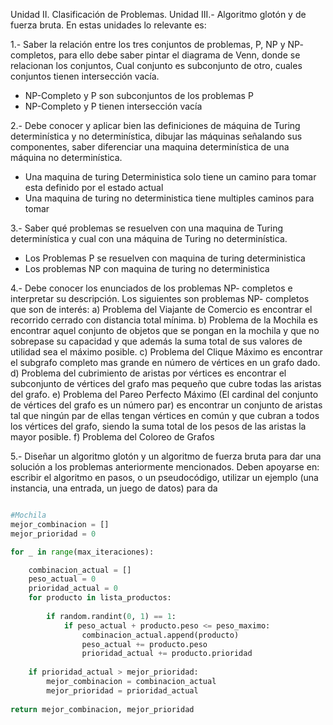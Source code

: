 Unidad II. Clasificación de Problemas. 
Unidad III.- Algoritmo glotón y de fuerza bruta. 
En estas unidades lo relevante es: 

1.- Saber la relación entre los tres conjuntos de problemas, P, NP y NP- completos, para ello debe saber pintar el diagrama de Venn, donde se relacionan los conjuntos, Cual conjunto es subconjunto de otro, cuales conjuntos tienen intersección vacía. 

- NP-Completo y P son subconjuntos de los problemas P
- NP-Completo y P tienen intersección vacía

2.- Debe conocer y aplicar bien las definiciones de máquina de Turing determinística y no determinística, dibujar las máquinas señalando sus componentes, saber diferenciar una maquina determinística de una máquina no determinística. 

- Una maquina de turing Deterministica solo tiene un camino para tomar esta definido por el estado actual
- Una maquina de turing no deterministica tiene multiples caminos para tomar

3.- Saber qué problemas se resuelven con una maquina de Turing determinística y cual con una máquina de Turing no determinística. 

- Los Problemas P se resuelven con maquina de turing deterministica
- Los problemas NP con maquina de turing no deterministica

4.- Debe conocer los enunciados de los problemas NP- completos e interpretar su descripción. Los siguientes son problemas NP- completos que son de interés: 
	a) Problema del Viajante de Comercio es encontrar el recorrido cerrado con distancia total mínima. 
	b) Problema de la Mochila es encontrar aquel conjunto de objetos que se pongan en la mochila y que no sobrepase su capacidad y que además la suma total de sus valores de utilidad sea el máximo posible. 
	c) Problema del Clique Máximo es encontrar el subgrafo completo mas grande en número de vértices en un grafo dado. 
	d) Problema del cubrimiento de aristas por vértices es encontrar el subconjunto de vértices del grafo mas pequeño que cubre todas las aristas del grafo. 
	e) Problema del Pareo Perfecto Máximo (El cardinal del conjunto de vértices del grafo es un número par) es encontrar un conjunto de aristas tal que ningún par de ellas tengan vértices en común y que cubran a todos los vértices del grafo, siendo la suma total de los pesos de las aristas la mayor posible. 
	f) Problema del Coloreo de Grafos 

5.- Diseñar un algoritmo glotón y un algoritmo de fuerza bruta para dar una solución a los problemas anteriormente mencionados. Deben apoyarse en: escribir el algoritmo en pasos, o un pseudocódigo, utilizar un ejemplo (una instancia, una entrada, un juego de datos) para da

``` python

#Mochila 
mejor_combinacion = []
mejor_prioridad = 0 

for _ in range(max_iteraciones): 

	combinacion_actual = [] 
	peso_actual = 0 
	prioridad_actual = 0 
	for producto in lista_productos: 
	
		if random.randint(0, 1) == 1:
			if peso_actual + producto.peso <= peso_maximo: 
				combinacion_actual.append(producto) 
				peso_actual += producto.peso 
				prioridad_actual += producto.prioridad 
			
	if prioridad_actual > mejor_prioridad: 
		mejor_combinacion = combinacion_actual 
		mejor_prioridad = prioridad_actual 
			
return mejor_combinacion, mejor_prioridad
		
```
